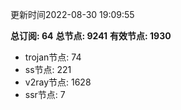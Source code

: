 更新时间2022-08-30 19:09:55

**总订阅: 64**
**总节点: 9241**
**有效节点: 1930**
- trojan节点: 74
- ss节点: 221
- v2ray节点: 1628
- ssr节点: 7
